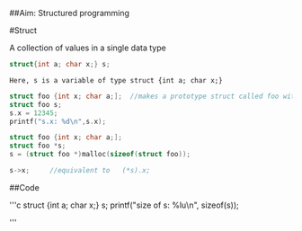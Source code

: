 ##Aim: Structured programming


#Struct

  A collection of values in a single data type
  
  ```c 
  struct{int a; char x;} s; 
  ```
  
    Here, s is a variable of type struct {int a; char x;}

  ```c
  struct foo {int x; char a;];  //makes a prototype struct called foo with an int and a char 
  struct foo s;
  s.x = 12345;
  printf("s.x: %d\n",s.x);
  ```
  
  
  ```c
  struct foo {int x; char a;];
  struct foo *s;
  s = (struct foo *)malloc(sizeof(struct foo));
  
  s->x;     //equivalent to   (*s).x;
  ```
  
  
  ##Code
  
  
  '''c
  struct {int a; char x;} s;
  printf("size of s: %lu\n", sizeof(s));
  
  '''

